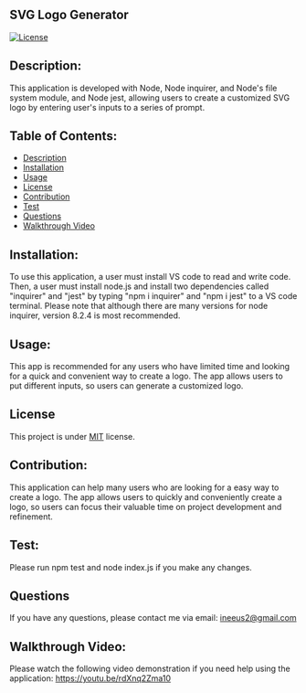## SVG Logo Generator
  [![License](https://img.shields.io/badge/license-MIT-blue.svg)
    ](https://opensource.org/licenses/MIT)

## Description:
This application is developed with Node, Node inquirer, and Node's file system module, and Node jest, allowing users to create a customized SVG logo 
by entering user's inputs to a series of prompt. 

## Table of Contents:
*  [Description](#description)
*  [Installation](#installation)
*  [Usage](#usage)
*  [License](#license)
*  [Contribution](#contribution)
*  [Test](#test)
*  [Questions](#questions)
*  [Walkthrough Video](#Walkthrough-Video)

## Installation:
To use this application, a user must install VS code to read and write code. 
Then, a user must install node.js and install two dependencies called "inquirer" and "jest" by typing "npm i inquirer" and "npm i jest" to a VS code terminal. 
Please note that although there are many versions for node inquirer, version 8.2.4 is most recommended. 

## Usage:
This app is recommended for any users who have limited time and looking for a quick and convenient way to create a logo. 
The app allows users to put different inputs, so users can generate a customized logo. 

## License
This project is under [MIT](https://opensource.org/licenses/MIT) license.

## Contribution:
This application can help many users who are looking for a easy way to create a logo. The app allows users to quickly and conveniently create a logo,
so users can focus their valuable time on project development and refinement. 

## Test:
Please run npm test and node index.js if you make any changes. 

## Questions

If you have any questions, please contact me via email: ineeus2@gmail.com

##  Walkthrough Video:
Please watch the following video demonstration if you need help using the application: 
https://youtu.be/rdXnq2Zma10
